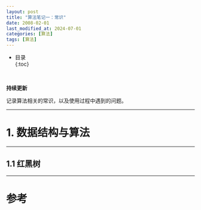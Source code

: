 ```yaml
---
layout: post
title: "算法笔记一：常识"
date: 2008-02-01
last_modified_at: 2024-07-01
categories: [算法]
tags: [算法]
---
```


* 目录  
{:toc}
<br/>

**持续更新**   

记录算法相关的常识，以及使用过程中遇到的问题。    

---

# 1. 数据结构与算法

---

## 1.1 红黑树




---

# 参考